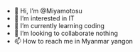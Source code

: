- 👋 Hi, I’m @Miyamotosu
- 👀 I’m interested in IT
- 🌱 I’m currently learning coding 
- 💞️ I’m looking to collaborate nothing 
- 📫 How to reach me in Myanmar yangon

<!---
Miyamotosu/Miyamotosu is a ✨ special ✨ repository because its `README.md` (this file) appears on your GitHub profile.
You can click the Preview link to take a look at your changes.
--->
